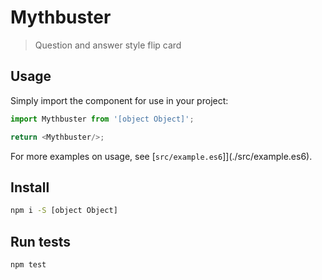 
# Mythbuster
> Question and answer style flip card

## Usage

Simply import the component for use in your project:

```js
import Mythbuster from '[object Object]';

return <Mythbuster/>;
```

For more examples on usage, see [`src/example.es6`]](./src/example.es6).

## Install

```bash
npm i -S [object Object]
```

## Run tests

```bash
npm test
```
